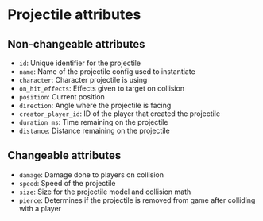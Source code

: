 # Projectile attributes

## Non-changeable attributes

- `id`: Unique identifier for the projectile
- `name`: Name of the projectile config used to instantiate
- `character`: Character projectile is using
- `on_hit_effects`: Effects given to target on collision
- `position`: Current position
- `direction`: Angle where the projectile is facing
- `creator_player_id`: ID of the player that created the projectile
- `duration_ms`: Time remaining on the projectile
- `distance`: Distance remaining on the projectile

## Changeable attributes

- `damage`: Damage done to players on collision
- `speed`: Speed of the projectile
- `size`: Size for the projectile model and collision math
- `pierce`: Determines if the projectile is removed from game after colliding with a player
